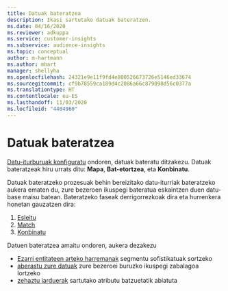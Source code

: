 ```yaml
---
title: Datuak bateratzea
description: Ikasi sartutako datuak bateratzen.
ms.date: 04/16/2020
ms.reviewer: adkuppa
ms.service: customer-insights
ms.subservice: audience-insights
ms.topic: conceptual
author: m-hartmann
ms.author: mhart
manager: shellyha
ms.openlocfilehash: 24321e9e11f9fd4e800526673726e5146ed33674
ms.sourcegitcommit: cf9b78559ca189d4c2086a66c879098d56c0377a
ms.translationtype: HT
ms.contentlocale: eu-ES
ms.lasthandoff: 11/03/2020
ms.locfileid: "4404960"
---
```

# <a name="data-unification"></a>Datuak bateratzea

[Datu-iturburuak konfiguratu](data-sources.md) ondoren, datuak bateratu ditzakezu. Datuak bateratzeak hiru urrats ditu: **Mapa**, **Bat-etortzea**, eta **Konbinatu**.

Datuak bateratzeko prozesuak behin bereizitako datu-iturriak bateratzeko aukera ematen du, zure bezeroen ikuspegi bateratua eskaintzen duen datu-base maisu batean. Bateratzeko faseak derrigorrezkoak dira eta hurrenkera honetan gauzatzen dira:

1. [Esleitu](map-entities.md)
2. [Match](match-entities.md)
3. [Konbinatu](merge-entities.md)

Datuen bateratzea amaitu ondoren, aukera dezakezu

- [Ezarri entitateen arteko harremanak](relationships.md) segmentu sofistikatuak sortzeko
- [aberastu zure datuak](enrichment-hub.md) zure bezeroei buruzko ikuspegi zabalagoa lortzeko
- [zehaztu jarduerak](activities.md) sartutako atributu batzuetatik abiatuta
